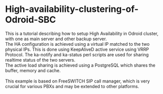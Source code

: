 # High-availability-clustering-of-Odroid-SBC
This is a tutorial describing how to setup High Availability in Odroid cluster, with one as main server and other backup server. <br />
The HA configuration is achieved using a virtual IP matched to the two physical IPs. This is done using KeepAliveD active service using VRRP Protocol.
The ka-notify and ka-status perl scripts are used for sharing realtime status of the two servers. <br />
The active load sharing is achieved using a PostgreSQL which shares the buffer, memory and cache. <br /> <br />
This example is based on FreeSWITCH SIP call manager, which is very crucial for various PBXs and may be extended to other platforms.<br />
